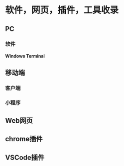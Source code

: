 # 软件，网页，插件，工具收录

## PC

### 软件

#### Windows Terminal




## 移动端

### 客户端

### 小程序

## Web网页

## chrome插件


## VSCode插件
